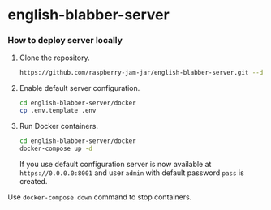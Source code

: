 # english-blabber-server

### How to deploy server locally
1. Clone the repository.
    ```bash
    https://github.com/raspberry-jam-jar/english-blabber-server.git --depth 1
    ```
2. Enable default server configuration.
    ```bash
    cd english-blabber-server/docker
    cp .env.template .env
    ```
3. Run Docker containers.
    ```bash
    cd english-blabber-server/docker
    docker-compose up -d
    ```
    If you use default configuration server is now available at `https://0.0.0.0:8001`
    and user `admin` with default password `pass` is created.

Use `docker-compose down` command to stop containers.
